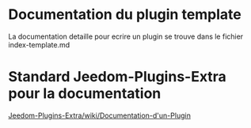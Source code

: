 
# Documentation du plugin template
La documentation detaille pour ecrire un plugin se trouve dans le fichier index-template.md

# Standard Jeedom-Plugins-Extra pour la documentation
[Jeedom-Plugins-Extra/wiki/Documentation-d'un-Plugin](https://github.com/Jeedom-Plugins-Extra/Jeedom-Plugins-Extra/wiki/Documentation-d'un-Plugin)
